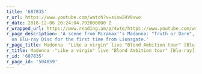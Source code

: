 ```yaml
---
title: '687835'
r_url: https://www.youtube.com/watch?v=siowZ4V8xwo
r_date: 2016-12-06 20:24:04.792000000 Z
r_wrapped_url: https://www.reading.am/p/4wte/https://www.youtube.com/watch?v=siowZ4V8xwo
r_page_description: 'A scene from Miramax''s Madonna: "Truth or Dare", now available
  on Blu-ray Disc for the first time from Lionsgate.'
r_page_title: Madonna -"Like a virgin" live "Blond Ambition tour" [Blu-ray] HD 1080p
r_title: Madonna -"Like a virgin" live "Blond Ambition tour" [Blu-ray] HD 1080p
r_id: '687835'
r_page_id: '504059'
---
```


